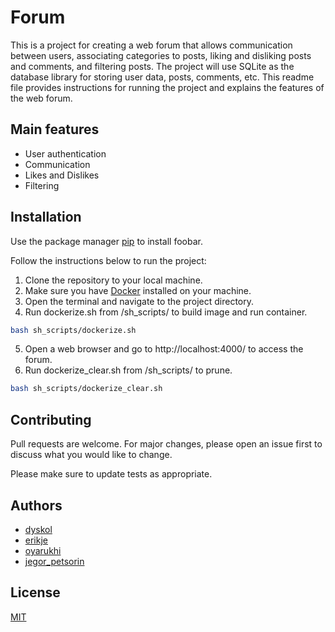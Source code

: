 # Forum

This is a project for creating a web forum that allows communication between users, associating categories to posts, liking and disliking posts and comments, and filtering posts. The project will use SQLite as the database library for storing user data, posts, comments, etc. This readme file provides instructions for running the project and explains the features of the web forum.

## Main features
- User authentication
- Communication
- Likes and Dislikes
- Filtering

## Installation

Use the package manager [pip](https://pip.pypa.io/en/stable/) to install foobar.

Follow the instructions below to run the project:

1. Clone the repository to your local machine.
2. Make sure you have [Docker](https://docs.docker.com/get-docker/) installed on your machine.
3. Open the terminal and navigate to the project directory.
4. Run dockerize.sh from /sh_scripts/ to build image and run container.

```bash
bash sh_scripts/dockerize.sh 
```

5. Open a web browser and go to http://localhost:4000/ to access the forum.
6. Run dockerize_clear.sh from /sh_scripts/ to prune.

```bash
bash sh_scripts/dockerize_clear.sh
```
 

## Contributing

Pull requests are welcome. For major changes, please open an issue first
to discuss what you would like to change.

Please make sure to update tests as appropriate.

## Authors 
* [dyskol](https://01.kood.tech/git/dyskol)
* [erikje](https://01.kood.tech/git/erikje)
* [oyarukhi](https://01.kood.tech/git/oyarukhi)
* [jegor_petsorin](https://01.kood.tech/git/jegor_petsorin)

## License

[MIT](https://choosealicense.com/licenses/mit/)